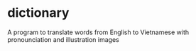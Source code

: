 # dictionary
A program to translate words from English to Vietnamese with pronounciation and illustration images
